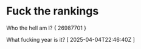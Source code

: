 # Fuck the rankings

Who the hell am I?
{ 26987701 }

What fucking year is it?
[ 2025-04-04T22:46:40Z ]
